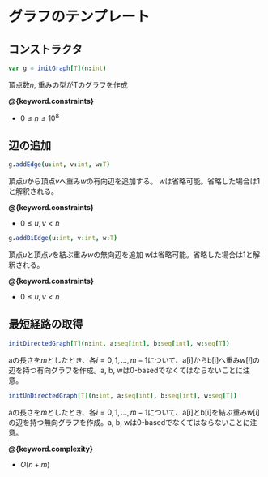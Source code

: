 # グラフのテンプレート

## コンストラクタ

```nim
var g = initGraph[T](n:int)
```

頂点数$n$, 重みの型がTのグラフを作成

**@{keyword.constraints}**

- $0 \leq n \leq 10^8$

## 辺の追加

```nim
g.addEdge(u:int, v:int, w:T)
```

頂点$u$から頂点$v$へ重み$w$の有向辺を追加する。
$w$は省略可能。省略した場合は1と解釈される。

**@{keyword.constraints}**

- $0 \leq u, v < n$

```nim
g.addBiEdge(u:int, v:int, w:T)
```

頂点$u$と頂点$v$を結ぶ重み$w$の無向辺を追加
$w$は省略可能。省略した場合は1と解釈される。

**@{keyword.constraints}**

- $0 \leq u, v < n$

## 最短経路の取得

```nim
initDirectedGraph[T](n:int, a:seq[int], b:seq[int], w:seq[T])
```

aの長さを$m$としたとき、各$i = 0, 1, \ldots, m - 1$について、a[i]からb[i]へ重み$w[i]$の辺を持つ有向グラフを作成。a, b, wは0-basedでなくてはならないことに注意。

```nim
initUnDirectedGraph[T](n:int, a:seq[int], b:seq[int], w:seq[T])
```

aの長さを$m$としたとき、各$i = 0, 1, \ldots, m - 1$について、a[i]とb[i]を結ぶ重み$w[i]$の辺を持つ無向グラフを作成。a, b, wは0-basedでなくてはならないことに注意。

**@{keyword.complexity}**

- $O(n + m)$

